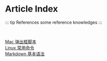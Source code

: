 # Article Index

::: tip References
some reference knowledges
:::

<br>

[Mac 弹出框脚本](https://heyan.site:8001/SomeKnowledges/MacAlert.html) <br>
[Linux 常用命令](https://heyan.site:8001/SomeKnowledges/LinuxCommands.html) <br>
[Markdown 基本语法](https://heyan.site:8001/SomeKnowledges/Markdown.html) <br>


